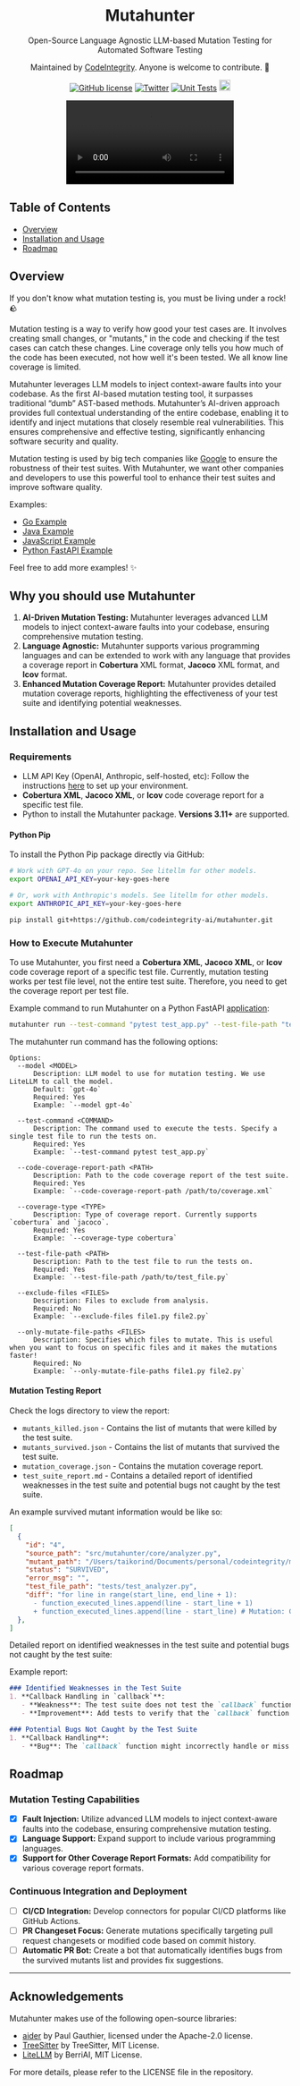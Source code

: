 <div align="center">
  <h1>Mutahunter</h1>

  Open-Source Language Agnostic LLM-based Mutation Testing for Automated Software Testing
  
  Maintained by [CodeIntegrity](https://www.codeintegrity.ai). Anyone is welcome to contribute. 🌟

  [![GitHub license](https://img.shields.io/badge/License-AGPL_3.0-blue.svg)](https://github.com/yourcompany/mutahunter/blob/main/LICENSE)
  [![Twitter](https://img.shields.io/twitter/follow/CodeIntegrity)](https://twitter.com/CodeIntegrity)
  [![Unit Tests](https://github.com/codeintegrity-ai/mutahunter/actions/workflows/test.yaml/badge.svg)](https://github.com/codeintegrity-ai/mutahunter/actions/workflows/test.yaml)
  <a href="https://github.com/codeintegrity-ai/mutahunter/commits/main">
  <img alt="GitHub" src="https://img.shields.io/github/last-commit/codeintegrity-ai/mutahunter/main?style=for-the-badge" height="20">
  </a>
</div>

<div align="center">
  <video src="https://github.com/codeintegrity-ai/mutahunter/assets/37044660/cca8a41b-b97e-4ce1-806d-e53d475d4226"></video>
</div>

## Table of Contents

- [Overview](#overview)
- [Installation and Usage](#installation-and-usage)
- [Roadmap](#roadmap)

## Overview

If you don't know what mutation testing is, you must be living under a rock! 🪨

Mutation testing is a way to verify how good your test cases are. It involves creating small changes, or "mutants," in the code and checking if the test cases can catch these changes. Line coverage only tells you how much of the code has been executed, not how well it's been tested. We all know line coverage is limited.

Mutahunter leverages LLM models to inject context-aware faults into your codebase. As the first AI-based mutation testing tool, it surpasses traditional “dumb” AST-based methods. Mutahunter’s AI-driven approach provides full contextual understanding of the entire codebase, enabling it to identify and inject mutations that closely resemble real vulnerabilities. This ensures comprehensive and effective testing, significantly enhancing software security and quality.

Mutation testing is used by big tech companies like [Google](https://research.google/pubs/state-of-mutation-testing-at-google/) to ensure the robustness of their test suites. With Mutahunter, we want other companies and developers to use this powerful tool to enhance their test suites and improve software quality.

Examples:
- [Go Example](/examples/go_webservice/)
- [Java Example](/examples/java_maven/)
- [JavaScript Example](/examples/js_vanilla/)
- [Python FastAPI Example](/examples/python_fastapi/)

Feel free to add more examples! ✨

## Why you should use Mutahunter

1. **AI-Driven Mutation Testing:** Mutahunter leverages advanced LLM models to inject context-aware faults into your codebase, ensuring comprehensive mutation testing.
2. **Language Agnostic:** Mutahunter supports various programming languages and can be extended to work with any language that provides a coverage report in **Cobertura** XML format, **Jacoco** XML format, and **lcov** format.
3. **Enhanced Mutation Coverage Report:** Mutahunter provides detailed mutation coverage reports, highlighting the effectiveness of your test suite and identifying potential weaknesses.

## Installation and Usage

### Requirements

- LLM API Key (OpenAI, Anthropic, self-hosted, etc): Follow the instructions [here](https://litellm.vercel.app/docs/) to set up your environment.
- **Cobertura XML**, **Jacoco XML**, or **lcov** code coverage report for a specific test file.
- Python to install the Mutahunter package. **Versions 3.11+** are supported.

#### Python Pip 

To install the Python Pip package directly via GitHub:

```bash
# Work with GPT-4o on your repo. See litellm for other models.
export OPENAI_API_KEY=your-key-goes-here

# Or, work with Anthropic's models. See litellm for other models.
export ANTHROPIC_API_KEY=your-key-goes-here

pip install git+https://github.com/codeintegrity-ai/mutahunter.git
```

### How to Execute Mutahunter

To use Mutahunter, you first need a **Cobertura XML**, **Jacoco XML**, or **lcov** code coverage report of a specific test file. Currently, mutation testing works per test file level, not the entire test suite. Therefore, you need to get the coverage report per test file.

Example command to run Mutahunter on a Python FastAPI [application](/examples/python_fastapi/):

```bash
mutahunter run --test-command "pytest test_app.py" --test-file-path "test_app.py" --code-coverage-report-path "coverage.xml" --only-mutate-file-paths "app.py"
```

The mutahunter run command has the following options:

```plaintext
Options:
  --model <MODEL>
      Description: LLM model to use for mutation testing. We use LiteLLM to call the model.
      Default: `gpt-4o`
      Required: Yes
      Example: `--model gpt-4o`

  --test-command <COMMAND>
      Description: The command used to execute the tests. Specify a single test file to run the tests on.
      Required: Yes
      Example: `--test-command pytest test_app.py`

  --code-coverage-report-path <PATH>
      Description: Path to the code coverage report of the test suite.
      Required: Yes
      Example: `--code-coverage-report-path /path/to/coverage.xml`
  
  --coverage-type <TYPE>
      Description: Type of coverage report. Currently supports `cobertura` and `jacoco`.
      Required: Yes
      Example: `--coverage-type cobertura`

  --test-file-path <PATH>
      Description: Path to the test file to run the tests on.
      Required: Yes
      Example: `--test-file-path /path/to/test_file.py`

  --exclude-files <FILES>
      Description: Files to exclude from analysis.
      Required: No
      Example: `--exclude-files file1.py file2.py`

  --only-mutate-file-paths <FILES>
      Description: Specifies which files to mutate. This is useful when you want to focus on specific files and it makes the mutations faster!
      Required: No
      Example: `--only-mutate-file-paths file1.py file2.py`
```

#### Mutation Testing Report

Check the logs directory to view the report:

- `mutants_killed.json` - Contains the list of mutants that were killed by the test suite.
- `mutants_survived.json` - Contains the list of mutants that survived the test suite.
- `mutation_coverage.json` - Contains the mutation coverage report.
- `test_suite_report.md` - Contains a detailed report of identified weaknesses in the test suite and potential bugs not caught by the test suite.

An example survived mutant information would be like so:

```json
[
  {
    "id": "4",
    "source_path": "src/mutahunter/core/analyzer.py",
    "mutant_path": "/Users/taikorind/Documents/personal/codeintegrity/mutahunter/logs/_latest/mutants/4_analyzer.py",
    "status": "SURVIVED",
    "error_msg": "",
    "test_file_path": "tests/test_analyzer.py",
    "diff": "for line in range(start_line, end_line + 1):
      - function_executed_lines.append(line - start_line + 1)
      + function_executed_lines.append(line - start_line) # Mutation: Change the calculation of executed lines to start from 0 instead of 1.\n"
  },
]
```

Detailed report on identified weaknesses in the test suite and potential bugs not caught by the test suite:

Example report:

```markdown
### Identified Weaknesses in the Test Suite
1. **Callback Handling in `callback`**:
   - **Weakness**: The test suite does not test the `callback` function for different node types, including the newly added `class_definition`.
   - **Improvement**: Add tests to verify that the `callback` function correctly identifies and handles `class_definition` nodes, in addition to other node types.

### Potential Bugs Not Caught by the Test Suite
1. **Callback Handling**:
   - **Bug**: The `callback` function might incorrectly handle or miss `class_definition` nodes, leading to incomplete or incorrect function block identification.
```

## Roadmap

### Mutation Testing Capabilities

- [x] **Fault Injection:** Utilize advanced LLM models to inject context-aware faults into the codebase, ensuring comprehensive mutation testing.
- [x] **Language Support:** Expand support to include various programming languages.
- [x] **Support for Other Coverage Report Formats:** Add compatibility for various coverage report formats.

### Continuous Integration and Deployment

- [ ] **CI/CD Integration:** Develop connectors for popular CI/CD platforms like GitHub Actions.
- [ ] **PR Changeset Focus:** Generate mutations specifically targeting pull request changesets or modified code based on commit history.
- [ ] **Automatic PR Bot:** Create a bot that automatically identifies bugs from the survived mutants list and provides fix suggestions.

---

## Acknowledgements

Mutahunter makes use of the following open-source libraries:

- [aider](https://github.com/paul-gauthier/aider) by Paul Gauthier, licensed under the Apache-2.0 license.
- [TreeSitter](https://github.com/tree-sitter/tree-sitter) by TreeSitter, MIT License.
- [LiteLLM](https://github.com/BerriAI/litellm) by BerriAI, MIT License.

For more details, please refer to the LICENSE file in the repository.
